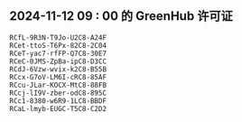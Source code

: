## 2024-11-12 09 : 00 的 GreenHub 许可证
```
RCfL-9R3N-T9Jo-U2C8-A24F
RCet-ttoS-T6Px-82C8-2C04
RCeT-yac7-rfFP-Q7C8-30E7
RCeC-0JMS-ZpBa-ipC8-D3CC
RCdJ-6Vzw-wvix-k2C8-B55B
RCcx-G7oV-LM6I-cRC8-85AF
RCcu-JLar-KOCX-MtC8-88FB
RCcj-lI9V-zber-odC8-895C
RCc1-8380-w6R9-1LC8-BBDF
RCaL-lmyb-EUGC-T5C8-C2D2
```
